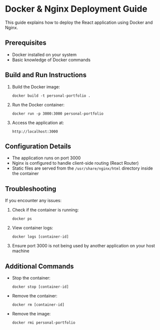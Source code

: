 # Docker & Nginx Deployment Guide

This guide explains how to deploy the React application using Docker and Nginx.

## Prerequisites

- Docker installed on your system
- Basic knowledge of Docker commands

## Build and Run Instructions

1. Build the Docker image:
   ```
   docker build -t personal-portfolio .
   ```

2. Run the Docker container:
   ```
   docker run -p 3000:3000 personal-portfolio
   ```

3. Access the application at:
   ```
   http://localhost:3000
   ```

## Configuration Details

- The application runs on port 3000
- Nginx is configured to handle client-side routing (React Router)
- Static files are served from the `/usr/share/nginx/html` directory inside the container

## Troubleshooting

If you encounter any issues:

1. Check if the container is running:
   ```
   docker ps
   ```

2. View container logs:
   ```
   docker logs [container-id]
   ```

3. Ensure port 3000 is not being used by another application on your host machine

## Additional Commands

- Stop the container:
  ```
  docker stop [container-id]
  ```

- Remove the container:
  ```
  docker rm [container-id]
  ```

- Remove the image:
  ```
  docker rmi personal-portfolio
  ```